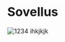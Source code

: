 # Sovellus

![1234](https://github.com/ohjelmoinninsovellusprojekti-ryhma-1/Sovellus/assets/128025570/d3d9b03c-140f-4159-90a5-c97dbdf593f6)
ihkjkjk

